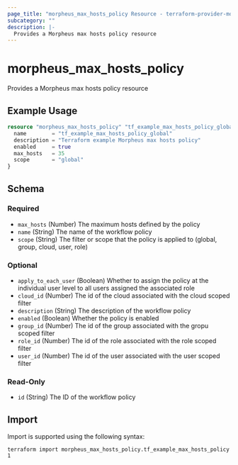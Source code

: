 ```yaml
---
page_title: "morpheus_max_hosts_policy Resource - terraform-provider-morpheus"
subcategory: ""
description: |-
  Provides a Morpheus max hosts policy resource
---
```


# morpheus_max_hosts_policy

Provides a Morpheus max hosts policy resource

## Example Usage

```terraform
resource "morpheus_max_hosts_policy" "tf_example_max_hosts_policy_global" {
  name        = "tf_example_max_hosts_policy_global"
  description = "Terraform example Morpheus max hosts policy"
  enabled     = true
  max_hosts   = 35
  scope       = "global"
}
```

<!-- schema generated by tfplugindocs -->
## Schema

### Required

- `max_hosts` (Number) The maximum hosts defined by the policy
- `name` (String) The name of the workflow policy
- `scope` (String) The filter or scope that the policy is applied to (global, group, cloud, user, role)

### Optional

- `apply_to_each_user` (Boolean) Whether to assign the policy at the individual user level to all users assigned the associated role
- `cloud_id` (Number) The id of the cloud associated with the cloud scoped filter
- `description` (String) The description of the workflow policy
- `enabled` (Boolean) Whether the policy is enabled
- `group_id` (Number) The id of the group associated with the gropu scoped filter
- `role_id` (Number) The id of the role associated with the role scoped filter
- `user_id` (Number) The id of the user associated with the user scoped filter

### Read-Only

- `id` (String) The ID of the workflow policy

## Import

Import is supported using the following syntax:

```shell
terraform import morpheus_max_hosts_policy.tf_example_max_hosts_policy 1
```
